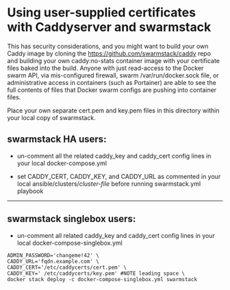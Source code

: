 # Using user-supplied certificates with Caddyserver and swarmstack

This has security considerations, and you might want to build your own Caddy image by cloning the https://github.com/swarmstack/caddy repo and building your own caddy:no-stats container image with your certificate files baked into the build. Anyone with just read-access to the Docker swarm API, via mis-configured firewall, swarm /var/run/docker.sock file, or administrative access in containers (such as Portainer) are able to see the full contents of files that Docker swarm configs are pushing into container files.

Place your own separate cert.pem and key.pem files in this directory within your local copy of swarmstack.

## swarmstack HA users:

- un-comment all the related caddy_key and caddy_cert config lines in your local docker-compose.yml

- set CADDY_CERT, CADDY_KEY, and CADDY_URL as commented in your local ansible/clusters/_cluster-file_ before running swarmstack.yml playbook

---

## swarmstack singlebox users:

- un-comment all related caddy_key and caddy_cert config lines in your local docker-compose-singlebox.yml

```
ADMIN_PASSWORD='changeme!42' \
CADDY_URL='fqdn.example.com' \
CADDY_CERT='/etc/caddycerts/cert.pem' \
CADDY_KEY=' /etc/caddycerts/key.pem' #NOTE leading space \
docker stack deploy -c docker-compose-singlebox.yml swarmstack
```

